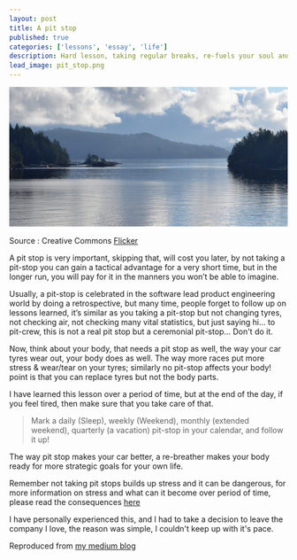 ```yaml
---
layout: post
title: A pit stop
published: true
categories: ['lessons', 'essay', 'life']
description: Hard lesson, taking regular breaks, re-fuels your soul and body.
lead_image: pit_stop.png
---
```



![Hawker Center](/assets/images/pit_stop.png)
<div class="footnote">
Source : Creative Commons <a href="https://pixabay.com/photos/calm-relaxation-relax-peace-5547774/" width="100%" height="100%"> Flicker </a>
<p/>
</div>

A pit stop is very important, skipping that, will cost you later, by not taking a pit-stop you can gain a tactical advantage for a very short time, but in the longer run, you will pay for it in the manners you won’t be able to imagine.

Usually, a pit-stop is celebrated in the software lead product engineering world by doing a retrospective, but many time, people forget to follow up on lessons learned, it’s similar as you taking a pit-stop but not changing tyres, not checking air, not checking many vital statistics, but just saying hi… to pit-crew, this is not a real pit stop but a  ceremonial pit-stop… Don't do it.

Now, think about your body, that needs a pit stop as well, the way your car tyres wear out, your body does as well. The way more races put more stress & wear/tear on your tyres; similarly no pit-stop affects your body! point is that you can replace tyres but not the body parts.

I have learned this lesson over a period of time, but at the end of the day, if you feel tired, then make sure that you take care of that.

> Mark a daily (Sleep), weekly (Weekend), monthly (extended weekend), quarterly (a vacation) pit-stop in your calendar, and follow it up!

The way pit stop makes your car better, a re-breather makes your body ready for more strategic goals for your own life.

Remember not taking pit stops builds up stress and it can be dangerous, for more information on stress and what can it become over period of time, please read the consequences [here](https://www.webmd.com/balance/stress-management/stress-symptoms-effects_of-stress-on-the-body#2-6)

I have personally experienced this, and I had to take a decision to leave the company I love, the reason was simple, I couldn't keep up with it's pace.

Reproduced from [my medium blog](https://medium.com/@ajeygore/a-pit-stop-6fcfcc3a2580) 
